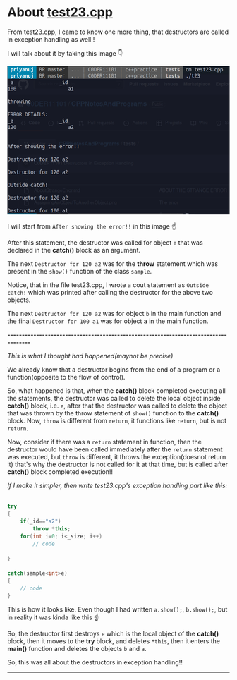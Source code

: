 # About [test23.cpp](https://github.com/C0DER11101/CPPNotesAndPrograms/blob/master/tests/test23.cpp)

From test23.cpp, I came to know one more thing, that destructors are called in exception handling as well!!

I will talk about it by taking this image :point_down:

![image](https://github.com/C0DER11101/CPPNotesAndPrograms/blob/master/tests/DestructorsInExceptionHandling.png?raw=true)

I will start from `After showing the error!!` in this image :point_up:

After this statement, the destructor was called for object `e` that was declared in the **catch()** block as an argument.

The next `Destructor for 120 a2` was for the **throw** statement which was present in the `show()` function of the class `sample`.

Notice, that in the file test23.cpp, I wrote a cout statement as `Outside catch!` which was printed after calling the destructor for the above two objects.

The next `Destructor for 120 a2` was for object `b` in the main function and the final `Destructor for 100 a1` was for object a in the main function.

**------------------------------------------------------------------------------------**

_This is what I thought had happened(maynot be precise)_

We already know that a destructor begins from the end of a program or a function(opposite to the flow of control).

So, what happened is that, when the **catch()** block completed executing all the statements, the destructor was called to delete the local object inside **catch()** block, i.e. `e`, after that the destructor was called to delete the object that was thrown by the throw statement of `show()` function to the **catch()** block. Now, `throw` is different from `return`, it functions like `return`, but is not `return`.

Now, consider if there was a `return` statement in function, then the destructor would have been called immediately after the `return` statement was executed, but `throw` is different, it throws the exception(doesnot return it) that's why the destructor is not called for it at that time, but is called after **catch()** block completed execution!!

_If I make it simpler, then write test23.cpp's exception handling part like this:_

```c++

try
{
	if(_id=="a2")
		throw *this;
	for(int i=0; i<_size; i++)
		// code
	
}

catch(sample<int>e)
{
	// code
}
```

This is how it looks like. Even though I had written `a.show();`, `b.show();`, but in reality it was kinda like this :point_up:

So, the destructor first destroys `e` which is the local object of the **catch()** block, then it moves to the **try** block, and deletes `*this`, then it enters the **main()** function and deletes the objects `b` and `a`.

So, this was all about the destructors in exception handling!!

---

